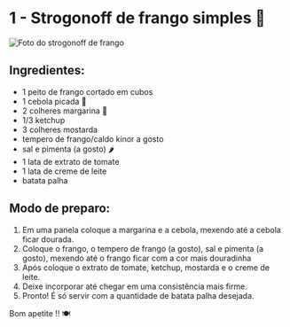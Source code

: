 # 1 - Strogonoff de frango simples 🐔
![Foto do strogonoff de frango](https://i.ibb.co/px8Db3H/strogonoff-de-frango.jpg)

## Ingredientes:

- 1 peito de frango cortado em cubos
- 1 cebola picada 🧅
- 2 colheres margarina 🧈
- 1/3 ketchup
- 3 colheres mostarda
- tempero de frango/caldo kinor a gosto
- sal e pimenta (a gosto) 🌶️
- 1 lata de extrato de tomate
- 1 lata de creme de leite
- batata palha

## Modo de preparo:

1. Em uma panela coloque a margarina e a cebola, mexendo até a cebola ficar dourada.
2. Coloque o frango, o tempero de frango (a gosto), sal e pimenta (a gosto), mexendo até o frango ficar com a cor mais douradinha
3. Após coloque o extrato de tomate, ketchup, mostarda e o creme de leite.
4. Deixe incorporar até chegar em uma consistência mais firme. 
5. Pronto! É só servir com a quantidade de batata palha desejada.

Bom apetite !! 🍽️
